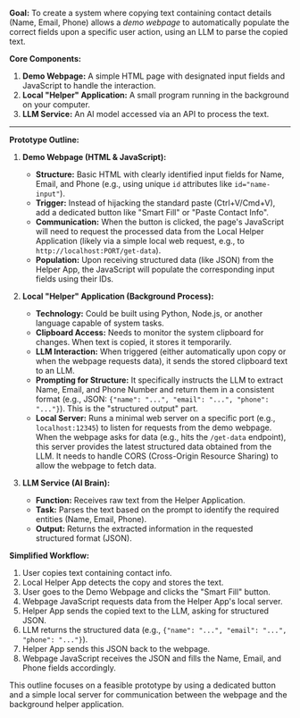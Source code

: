 **Goal:** To create a system where copying text containing contact details (Name, Email, Phone) allows a *demo webpage* to automatically populate the correct fields upon a specific user action, using an LLM to parse the copied text.

**Core Components:**

1.  **Demo Webpage:** A simple HTML page with designated input fields and JavaScript to handle the interaction.
2.  **Local "Helper" Application:** A small program running in the background on your computer.
3.  **LLM Service:** An AI model accessed via an API to process the text.

---

**Prototype Outline:**

1.  **Demo Webpage (HTML & JavaScript):**
    * **Structure:** Basic HTML with clearly identified input fields for Name, Email, and Phone (e.g., using unique `id` attributes like `id="name-input"`).
    * **Trigger:** Instead of hijacking the standard paste (Ctrl+V/Cmd+V), add a dedicated button like "Smart Fill" or "Paste Contact Info".
    * **Communication:** When the button is clicked, the page's JavaScript will need to request the processed data from the Local Helper Application (likely via a simple local web request, e.g., to `http://localhost:PORT/get-data`).
    * **Population:** Upon receiving structured data (like JSON) from the Helper App, the JavaScript will populate the corresponding input fields using their IDs.

2.  **Local "Helper" Application (Background Process):**
    * **Technology:** Could be built using Python, Node.js, or another language capable of system tasks.
    * **Clipboard Access:** Needs to monitor the system clipboard for changes. When text is copied, it stores it temporarily.
    * **LLM Interaction:** When triggered (either automatically upon copy or when the webpage requests data), it sends the stored clipboard text to an LLM.
    * **Prompting for Structure:** It specifically instructs the LLM to extract Name, Email, and Phone Number and return them in a consistent format (e.g., JSON: `{"name": "...", "email": "...", "phone": "..."}`). This is the "structured output" part.
    * **Local Server:** Runs a minimal web server on a specific port (e.g., `localhost:12345`) to listen for requests from the demo webpage. When the webpage asks for data (e.g., hits the `/get-data` endpoint), this server provides the latest structured data obtained from the LLM. It needs to handle CORS (Cross-Origin Resource Sharing) to allow the webpage to fetch data.

3.  **LLM Service (AI Brain):**
    * **Function:** Receives raw text from the Helper Application.
    * **Task:** Parses the text based on the prompt to identify the required entities (Name, Email, Phone).
    * **Output:** Returns the extracted information in the requested structured format (JSON).

**Simplified Workflow:**

1.  User copies text containing contact info.
2.  Local Helper App detects the copy and stores the text.
3.  User goes to the Demo Webpage and clicks the "Smart Fill" button.
4.  Webpage JavaScript requests data from the Helper App's local server.
5.  Helper App sends the copied text to the LLM, asking for structured JSON.
6.  LLM returns the structured data (e.g., `{"name": "...", "email": "...", "phone": "..."}`).
7.  Helper App sends this JSON back to the webpage.
8.  Webpage JavaScript receives the JSON and fills the Name, Email, and Phone fields accordingly.

This outline focuses on a feasible prototype by using a dedicated button and a simple local server for communication between the webpage and the background helper application.
